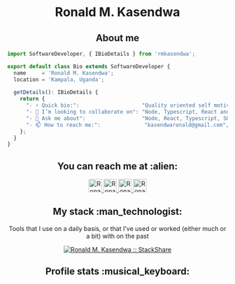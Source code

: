 <h1 align="center">Ronald M. Kasendwa</h1>

<h2 align="center">About me</h2>

```ts
import SoftwareDeveloper, { IBioDetails } from 'rmkasendwa';

export default class Bio extends SoftwareDeveloper {
  name     = 'Ronald M. Kasendwa';
  location = 'Kampala, Uganda';
  
  getDetails(): IBioDetails {
    return {
      "- ⚡ Quick bio:":                    "Quality oriented self motivating engineer that is commercially-ware, evolving and enthusiastic about building stuff",
      "- 👯 I’m looking to collaborate on": "Node, Typescript, React and Docker related projects",
      "- 💬 Ask me about":                  "Node, React, Typescript, SQL, Software Design & Architecture, Web-Dev and CI/CD Pipelines",
      "- 📫 How to reach me:":              "kasendwaronald@gmail.com",
    };
  }
}
```

<h2 align="center">You can reach me at :alien:</h2>

<p align="center">
  <a href="mailto:kasendwaronald@gmail.com">
    <img src="https://www.vectorlogo.zone/logos/gmail/gmail-icon.svg" alt="Ronald M. Kasendwa's LinkedIn Profile" height="30" width="30">
  </a>

  <a href="https://www.linkedin.com/in/rmkasendwa/">
    <img src="https://www.vectorlogo.zone/logos/linkedin/linkedin-icon.svg" alt="Ronald M. Kasendwa's LinkedIn Profile" height="30" width="30">
  </a>

  <a href="https://stackoverflow.com/users/4773354/ronald-m-kasendwa?tab=profile">
    <img src="https://www.vectorlogo.zone/logos/stackoverflow/stackoverflow-icon.svg" alt="Ronald M. Kasendwa's Stack Overflow Profile" height="30" width="30">
  </a>

  <a href="https://stackexchange.com/users/6119325/ronald-m-kasendwa">
    <img src="https://www.vectorlogo.zone/logos/stackexchange/stackexchange-icon.svg" alt="Ronald M. Kasendwa's Stack Exchange Profile" height="30" width="30">
  </a>
</p>

<h2 align="center">My stack :man_technologist:</h2>

<p align="center">Tools that I use on a daily basis, or that I've used or worked (either much or a bit) with on the past</p>
<p align="center">
  <a href="https://stackshare.io/rmkasendwa/my-stack">
    <img src="http://img.shields.io/badge/tech-stack-0690fa.svg?style=flat" alt="Ronald M. Kasendwa :: StackShare" />
  </a>
</p>

<h2 align="center">Profile stats :musical_keyboard:</h4>
